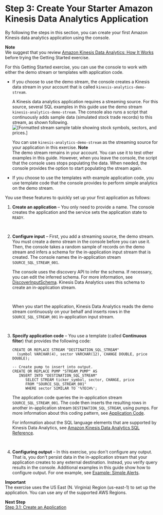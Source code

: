 # Step 3: Create Your Starter Amazon Kinesis Data Analytics Application<a name="get-started-exercise"></a>

By following the steps in this section, you can create your first Amazon Kinesis data analytics application using the console\. 

**Note**  
We suggest that you review [Amazon Kinesis Data Analytics: How It Works](how-it-works.md) before trying the Getting Started exercise\.

For this Getting Started exercise, you can use the console to work with either the demo stream or templates with application code\.

+ If you choose to use the demo stream, the console creates a Kinesis data stream in your account that is called `kinesis-analytics-demo-stream`\.

  A Kinesis data analytics application requires a streaming source\. For this source, several SQL examples in this guide use the demo stream `kinesis-analytics-demo-stream`\. The console also runs a script that continuously adds sample data \(simulated stock trade records\) to this stream, as shown following\.  
![\[Formatted stream sample table showing stock symbols, sectors, and
                            prices.\]](http://docs.aws.amazon.com/kinesisanalytics/latest/dev/images/gs-v2-30.png)

  You can use `kinesis-analytics-demo-stream` as the streaming source for your application in this exercise\.
**Note**  
The demo stream remains in your account\. You can use it to test other examples in this guide\. However, when you leave the console, the script that the console uses stops populating the data\. When needed, the console provides the option to start populating the stream again\. 

+ If you choose to use the templates with example application code, you use template code that the console provides to perform simple analytics on the demo stream\. 

You use these features to quickly set up your first application as follows:

1. **Create an application** – You only need to provide a name\. The console creates the application and the service sets the application state to `READY`\.

    

1. **Configure input** – First, you add a streaming source, the demo stream\. You must create a demo stream in the console before you can use it\. Then, the console takes a random sample of records on the demo stream and infers a schema for the in\-application input stream that is created\. The console names the in\-application stream `SOURCE_SQL_STREAM_001`\.

   The console uses the discovery API to infer the schema\. If necessary, you can edit the inferred schema\. For more information, see [DiscoverInputSchema](API_DiscoverInputSchema.md)\. Kinesis Data Analytics uses this schema to create an in\-application stream\.

    

   When you start the application, Kinesis Data Analytics reads the demo stream continuously on your behalf and inserts rows in the `SOURCE_SQL_STREAM_001` in\-application input stream\. 

    

1. **Specify application code** – You use a template \(called **Continuous filter**\) that provides the following code:

   ```
   CREATE OR REPLACE STREAM "DESTINATION_SQL_STREAM" 
     (symbol VARCHAR(4), sector VARCHAR(12), CHANGE DOUBLE, price DOUBLE);
    
   -- Create pump to insert into output. 
   CREATE OR REPLACE PUMP "STREAM_PUMP" AS 
      INSERT INTO "DESTINATION_SQL_STREAM"  
         SELECT STREAM ticker_symbol, sector, CHANGE, price
         FROM "SOURCE_SQL_STREAM_001"
         WHERE sector SIMILAR TO '%TECH%';
   ```

   The application code queries the in\-application stream `SOURCE_SQL_STREAM_001`\. The code then inserts the resulting rows in another in\-application stream `DESTINATION_SQL_STREAM`, using pumps\. For more information about this coding pattern, see [Application Code](how-it-works-app-code.md)\. 

   For information about the SQL language elements that are supported by Kinesis Data Analytics, see [Amazon Kinesis Data Analytics SQL Reference](http://docs.aws.amazon.com/kinesisanalytics/latest/sqlref/analytics-sql-reference.html)\.

    

1. **Configuring output** – In this exercise, you don't configure any output\. That is, you don't persist data in the in\-application stream that your application creates to any external destination\. Instead, you verify query results in the console\. Additional examples in this guide show how to configure output\. For one example, see [Example: Simple Alerts](app-simple-alerts.md)\.

**Important**  
The exercise uses the US East \(N\. Virginia\) Region \(us\-east\-1\) to set up the application\. You can use any of the supported AWS Regions\.

**Next Step**  
[Step 3\.1: Create an Application](get-started-create-app.md)